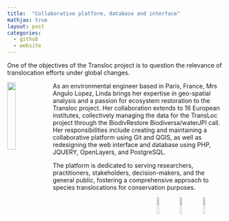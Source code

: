```yaml
---
title:  "Collaborative platform, database and interface"
mathjax: true
layout: post
categories: 
  - github
  - website
---
```


One of the objectives of the Transloc project is to question the relevance of translocation efforts under global changes. 

<img align="left" width="20%" height="20%" style="margin-right: 5px" src="https://github.com/ConservationTranslocation/conservationtranslocation.github.io/blob/main/assets/images/linda.png"> As an environmental engineer based in Paris, France, Mrs Angulo Lopez, Linda brings her expertise in geo-spatial analysis and a passion for ecosystem restoration to the Transloc project. Her collaboration extends to 16 European institutes, collectively managing the data for the TransLoc project through the BiodivRestore Biodiversa/waterJPI call. Her responsibilities include creating and maintaining a collaborative platform using Git and QGIS, as well as redesigning the web interface and database using PHP, JQUERY, OpenLayers, and PostgreSQL. 

The platform is dedicated to serving researchers, practitioners, stakeholders, decision-makers, and the general public, fostering a comprehensive approach to species translocations for conservation purposes.

<img align="right" width="10%" height="10%" src="https://github.com/ConservationTranslocation/conservationtranslocation.github.io/blob/main/assets/images/BBEES.png">
<img align="right" width="10%" height="10%" src="https://github.com/ConservationTranslocation/conservationtranslocation.github.io/blob/main/assets/images/CNRS.png">
<img align="right" width="10%" height="10%" src="https://github.com/ConservationTranslocation/conservationtranslocation.github.io/blob/main/assets/images/MNHN.png">
